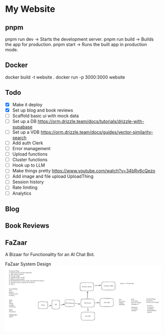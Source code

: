 # My Website

## pnpm
  pnpm run dev -> Starts the development server.
  pnpm run build -> Builds the app for production.
  pnpm start -> Runs the built app in production mode.

## Docker
  docker build -t website .
  docker run -p 3000:3000 website

## Todo
- [X] Make it deploy
- [X] Set up blog and book reviews
- [ ] Scaffold basic ui with mock data
- [ ] Set up a DB https://orm.drizzle.team/docs/tutorials/drizzle-with-supabase
- [ ] Set up  a VDB https://orm.drizzle.team/docs/guides/vector-similarity-search
- [ ] Add auth Clerk
- [ ] Error management 
- [ ] Upload functions 
- [ ] Cluster functions
- [ ] Hook up to LLM
- [ ] Make things pretty https://www.youtube.com/watch?v=34bRv6cQezo
- [ ] Add image and file upload UploadThing
- [ ] Session history
- [ ] Rate limiting
- [ ] Analytics

## Blog

## Book Reviews

## FaZaar

A Bizaar for Functionality for an AI Chat Bot.

FaZaar System Design
![design](./docs/design.png)
